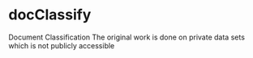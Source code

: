 # docClassify
Document Classification
 The original work is done on private data sets which is not publicly accessible
